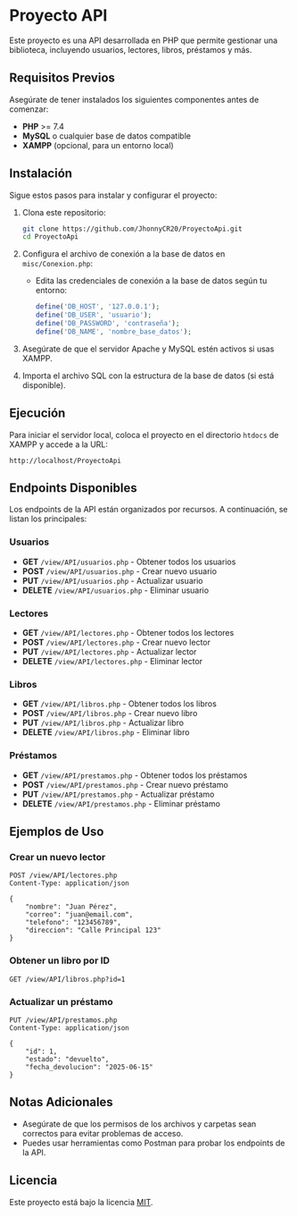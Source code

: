 # Proyecto API

Este proyecto es una API desarrollada en PHP que permite gestionar una biblioteca, incluyendo usuarios, lectores, libros, préstamos y más.

## Requisitos Previos

Asegúrate de tener instalados los siguientes componentes antes de comenzar:

- **PHP** >= 7.4
- **MySQL** o cualquier base de datos compatible
- **XAMPP** (opcional, para un entorno local)

## Instalación

Sigue estos pasos para instalar y configurar el proyecto:

1. Clona este repositorio:
   ```bash
   git clone https://github.com/JhonnyCR20/ProyectoApi.git
   cd ProyectoApi
   ```

2. Configura el archivo de conexión a la base de datos en `misc/Conexion.php`:
   - Edita las credenciales de conexión a la base de datos según tu entorno:
     ```php
     define('DB_HOST', '127.0.0.1');
     define('DB_USER', 'usuario');
     define('DB_PASSWORD', 'contraseña');
     define('DB_NAME', 'nombre_base_datos');
     ```

3. Asegúrate de que el servidor Apache y MySQL estén activos si usas XAMPP.

4. Importa el archivo SQL con la estructura de la base de datos (si está disponible).

## Ejecución

Para iniciar el servidor local, coloca el proyecto en el directorio `htdocs` de XAMPP y accede a la URL:

```
http://localhost/ProyectoApi
```

## Endpoints Disponibles

Los endpoints de la API están organizados por recursos. A continuación, se listan los principales:

### Usuarios
- **GET** `/view/API/usuarios.php` - Obtener todos los usuarios
- **POST** `/view/API/usuarios.php` - Crear nuevo usuario
- **PUT** `/view/API/usuarios.php` - Actualizar usuario
- **DELETE** `/view/API/usuarios.php` - Eliminar usuario

### Lectores
- **GET** `/view/API/lectores.php` - Obtener todos los lectores
- **POST** `/view/API/lectores.php` - Crear nuevo lector
- **PUT** `/view/API/lectores.php` - Actualizar lector
- **DELETE** `/view/API/lectores.php` - Eliminar lector

### Libros
- **GET** `/view/API/libros.php` - Obtener todos los libros
- **POST** `/view/API/libros.php` - Crear nuevo libro
- **PUT** `/view/API/libros.php` - Actualizar libro
- **DELETE** `/view/API/libros.php` - Eliminar libro

### Préstamos
- **GET** `/view/API/prestamos.php` - Obtener todos los préstamos
- **POST** `/view/API/prestamos.php` - Crear nuevo préstamo
- **PUT** `/view/API/prestamos.php` - Actualizar préstamo
- **DELETE** `/view/API/prestamos.php` - Eliminar préstamo

## Ejemplos de Uso

### Crear un nuevo lector
```http
POST /view/API/lectores.php
Content-Type: application/json

{
    "nombre": "Juan Pérez",
    "correo": "juan@email.com",
    "telefono": "123456789",
    "direccion": "Calle Principal 123"
}
```

### Obtener un libro por ID
```http
GET /view/API/libros.php?id=1
```

### Actualizar un préstamo
```http
PUT /view/API/prestamos.php
Content-Type: application/json

{
    "id": 1,
    "estado": "devuelto",
    "fecha_devolucion": "2025-06-15"
}
```

## Notas Adicionales

- Asegúrate de que los permisos de los archivos y carpetas sean correctos para evitar problemas de acceso.
- Puedes usar herramientas como Postman para probar los endpoints de la API.

## Licencia

Este proyecto está bajo la licencia [MIT](LICENSE).

